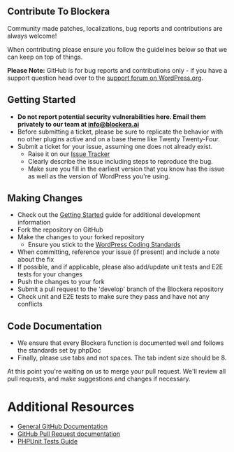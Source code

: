 ## Contribute To Blockera

Community made patches, localizations, bug reports and contributions are always welcome!

When contributing please ensure you follow the guidelines below so that we can keep on top of things.

**Please Note:** GitHub is for bug reports and contributions only - if you have a support question head over to the [support forum on WordPress.org](https://wordpress.org/support/plugin/blockera).

## Getting Started

-   **Do not report potential security vulnerabilities here. Email them privately to our team at [info@blockera.ai](mailto:info@blockera.ai)**
-   Before submitting a ticket, please be sure to replicate the behavior with no other plugins active and on a base theme like Twenty Twenty-Four.
-   Submit a ticket for your issue, assuming one does not already exist.
    -   Raise it on our [Issue Tracker](https://github.com/blockeraai/blockera/issues)
    -   Clearly describe the issue including steps to reproduce the bug.
    -   Make sure you fill in the earliest version that you know has the issue as well as the version of WordPress you're using.

## Making Changes

-   Check out the [Getting Started](../docs/contributors/getting-started.md) guide for additional development information
-   Fork the repository on GitHub
-   Make the changes to your forked repository
    -   Ensure you stick to the [WordPress Coding Standards](https://codex.wordpress.org/WordPress_Coding_Standards)
-   When committing, reference your issue (if present) and include a note about the fix
-   If possible, and if applicable, please also add/update unit tests and E2E tests for your changes
-   Push the changes to your fork
-   Submit a pull request to the 'develop' branch of the Blockera repository
-   Check unit and E2E tests to make sure they pass and have not any conflicts


## Code Documentation

-   We ensure that every Blockera function is documented well and follows the standards set by phpDoc
-   Finally, please use tabs and not spaces. The tab indent size should be 8.

At this point you're waiting on us to merge your pull request. We'll review all pull requests, and make suggestions and changes if necessary.

# Additional Resources

-   [General GitHub Documentation](https://help.github.com/)
-   [GitHub Pull Request documentation](https://help.github.com/send-pull-requests/)
-   [PHPUnit Tests Guide](https://phpunit.de/manual/current/en/writing-tests-for-phpunit.html)